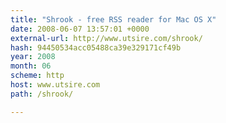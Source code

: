 ```yaml
---
title: "Shrook - free RSS reader for Mac OS X"
date: 2008-06-07 13:57:01 +0000
external-url: http://www.utsire.com/shrook/
hash: 94450534acc05488ca39e329171cf49b
year: 2008
month: 06
scheme: http
host: www.utsire.com
path: /shrook/

---
```



